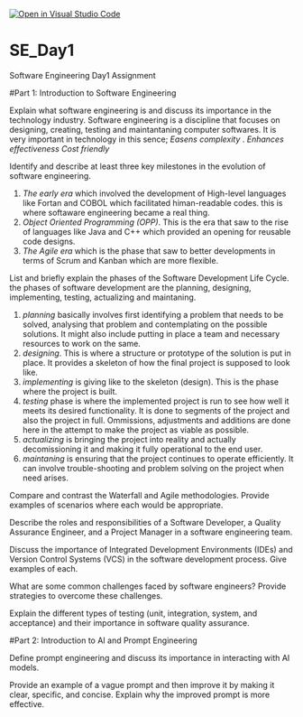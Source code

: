 [![Open in Visual Studio Code](https://classroom.github.com/assets/open-in-vscode-2e0aaae1b6195c2367325f4f02e2d04e9abb55f0b24a779b69b11b9e10269abc.svg)](https://classroom.github.com/online_ide?assignment_repo_id=18302246&assignment_repo_type=AssignmentRepo)
# SE_Day1
Software Engineering Day1 Assignment

#Part 1: Introduction to Software Engineering

Explain what software engineering is and discuss its importance in the technology industry.
Software engineering is a discipline that focuses on designing, creating, testing and maintantaning computer softwares.
It is very important in technology in this sence;
_Easens complexity_ .
_Enhances effectiveness_
_Cost friendly_


Identify and describe at least three key milestones in the evolution of software engineering.
1. _The early era_ which involved the development of High-level languages like Fortan and COBOL which facilitated himan-readable codes. this is where softaware engineering became a real thing.
2. _Object Oriented Programming (OPP)_. This is the era that saw to the rise of languages like Java and C++ which provided an opening for reusable code designs.
3. _The Agile era_ which is the phase that saw to better developments in terms of Scrum and Kanban which are more flexible.


List and briefly explain the phases of the Software Development Life Cycle.
the phases of software development are the planning, designing, implementing, testing, actualizing and maintaning.
1. _planning_ basically involves first identifying a problem that needs to be solved, analysing that problem and contemplating on the possible solutions. It might also include putting in place a team and necessary resources to work on the same.
2. _designing_. This is where a structure or prototype of the solution is put in place. It provides a skeleton of how the final project is supposed to look like.
3. _implementing_ is giving like to the skeleton (design). This is the phase where the project is built.
4. _testing_ phase is where the implemented project is run to see how well it meets its desired functionality. It is done to segments of the project and also the project in full. Ommissions, adjustments and additions are done here in the attempt to make the project as viable as possible.
5. _actualizing_ is bringing the project into reality and actually decomissioning it and making it fully operational to the end user.
6. _maintaning_ is ensuring that the project continues to operate efficiently. It can involve trouble-shooting and problem solving on the project when need arises.


Compare and contrast the Waterfall and Agile methodologies. Provide examples of scenarios where each would be appropriate.


Describe the roles and responsibilities of a Software Developer, a Quality Assurance Engineer, and a Project Manager in a software engineering team.


Discuss the importance of Integrated Development Environments (IDEs) and Version Control Systems (VCS) in the software development process. Give examples of each.


What are some common challenges faced by software engineers? Provide strategies to overcome these challenges.


Explain the different types of testing (unit, integration, system, and acceptance) and their importance in software quality assurance.


#Part 2: Introduction to AI and Prompt Engineering


Define prompt engineering and discuss its importance in interacting with AI models.


Provide an example of a vague prompt and then improve it by making it clear, specific, and concise. Explain why the improved prompt is more effective.
